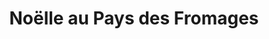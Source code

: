 ---
title: "Noëlle au Pays des Fromages"
url: /saintes/noelle-au-pays-des-fromages/
shop: fromage
---
